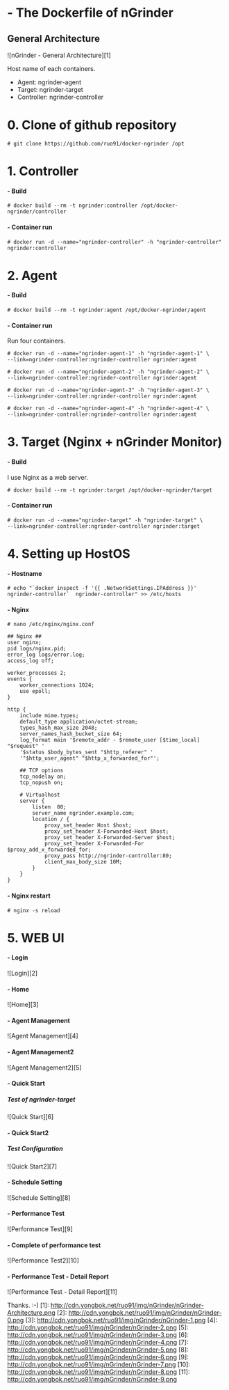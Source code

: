 # - The Dockerfile of nGrinder
## General Architecture
![nGrinder - General Architecture][1]

Host name of each containers.
- Agent: ngrinder-agent
- Target: ngrinder-target
- Controller: ngrinder-controller

# 0. Clone of github repository
```
# git clone https://github.com/ruo91/docker-ngrinder /opt
```
# 1. Controller
#### - Build
```
# docker build --rm -t ngrinder:controller /opt/docker-ngrinder/controller
```
#### - Container run
```
# docker run -d --name="ngrinder-controller" -h "ngrinder-controller" ngrinder:controller
```

# 2. Agent
#### - Build
```
# docker build --rm -t ngrinder:agent /opt/docker-ngrinder/agent
```
#### - Container run
Run four containers.
```
# docker run -d --name="ngrinder-agent-1" -h "ngrinder-agent-1" \
--link=ngrinder-controller:ngrinder-controller ngrinder:agent
```
```
# docker run -d --name="ngrinder-agent-2" -h "ngrinder-agent-2" \
--link=ngrinder-controller:ngrinder-controller ngrinder:agent
```
```
# docker run -d --name="ngrinder-agent-3" -h "ngrinder-agent-3" \
--link=ngrinder-controller:ngrinder-controller ngrinder:agent
```
```
# docker run -d --name="ngrinder-agent-4" -h "ngrinder-agent-4" \
--link=ngrinder-controller:ngrinder-controller ngrinder:agent
```

# 3. Target (Nginx + nGrinder Monitor)
#### - Build
I use Nginx as a web server.
```
# docker build --rm -t ngrinder:target /opt/docker-ngrinder/target
```
#### - Container run
```
# docker run -d --name="ngrinder-target" -h "ngrinder-target" \
--link=ngrinder-controller:ngrinder-controller ngrinder:target
```

# 4. Setting up HostOS
#### - Hostname
```
# echo "`docker inspect -f '{{ .NetworkSettings.IPAddress }}' ngrinder-controller`  ngrinder-controller" >> /etc/hosts
```

#### - Nginx
```
# nano /etc/nginx/nginx.conf
```
```
## Nginx ##
user nginx;
pid logs/nginx.pid;
error_log logs/error.log;
access_log off;

worker_processes 2;
events {
    worker_connections 1024;
    use epoll;
}

http {
    include mime.types;
    default_type application/octet-stream;
    types_hash_max_size 2048;
    server_names_hash_bucket_size 64;
    log_format main '$remote_addr - $remote_user [$time_local] "$request" '
    '$status $body_bytes_sent "$http_referer" '
    '"$http_user_agent" "$http_x_forwarded_for"';

    ## TCP options
    tcp_nodelay on;
    tcp_nopush on;

    # Virtualhost
    server {
        listen  80;
        server_name ngrinder.example.com;
        location / {
            proxy_set_header Host $host;
            proxy_set_header X-Forwarded-Host $host;
            proxy_set_header X-Forwarded-Server $host;
            proxy_set_header X-Forwarded-For $proxy_add_x_forwarded_for;
            proxy_pass http://ngrinder-controller:80;
            client_max_body_size 10M;
        }
    }
}
```
#### - Nginx restart
```
# nginx -s reload
```

# 5. WEB UI
#### - Login
![Login][2]

#### - Home
![Home][3]

#### - Agent Management
![Agent Management][4]

#### - Agent Management2
![Agent Management2][5]

#### - Quick Start
##### Test of ngrinder-target
![Quick Start][6]

#### - Quick Start2
##### Test Configuration
![Quick Start2][7]

#### - Schedule Setting
![Schedule Setting][8]

#### - Performance Test
![Performance Test][9]

#### - Complete of performance test
![Performance Test2][10]

#### - Performance Test - Detail Report
![Performance Test - Detail Report][11]

Thanks. :-)
[1]: http://cdn.yongbok.net/ruo91/img/nGrinder/nGrinder-Architecture.png
[2]: http://cdn.yongbok.net/ruo91/img/nGrinder/nGrinder-0.png
[3]: http://cdn.yongbok.net/ruo91/img/nGrinder/nGrinder-1.png
[4]: http://cdn.yongbok.net/ruo91/img/nGrinder/nGrinder-2.png
[5]: http://cdn.yongbok.net/ruo91/img/nGrinder/nGrinder-3.png
[6]: http://cdn.yongbok.net/ruo91/img/nGrinder/nGrinder-4.png
[7]: http://cdn.yongbok.net/ruo91/img/nGrinder/nGrinder-5.png
[8]: http://cdn.yongbok.net/ruo91/img/nGrinder/nGrinder-6.png
[9]: http://cdn.yongbok.net/ruo91/img/nGrinder/nGrinder-7.png
[10]: http://cdn.yongbok.net/ruo91/img/nGrinder/nGrinder-8.png
[11]: http://cdn.yongbok.net/ruo91/img/nGrinder/nGrinder-9.png
